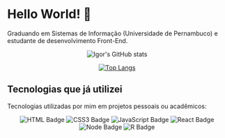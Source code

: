 # Hello World! 👋

<p>Graduando em Sistemas de Informação (Universidade de Pernambuco) e estudante de desenvolvimento Front-End.</p>
<div align="center">

![Igor's GitHub stats](https://github-readme-stats-sigma-five.vercel.app/api?username=igormath&count_private=true&show_icons=true&theme=radical)

[![Top Langs](https://github-readme-stats-sigma-five.vercel.app/api/top-langs/?username=igormath&hide=jupyter%20notebook&langs_count=8&layout=compact)](https://github.com/igormath/)
</div>

## Tecnologias que já utilizei

<p>Tecnologias utilizadas por mim em projetos pessoais ou acadêmicos:</p>

<div align="center">

![HTML Badge](https://img.shields.io/badge/HTML5-E34F26?style=for-the-badge&logo=html5&logoColor=white) ![CSS3 Badge](https://img.shields.io/badge/CSS3-1572B6?style=for-the-badge&logo=css3&logoColor=white) ![JavaScript Badge](https://img.shields.io/badge/JavaScript-F7DF1E?style=for-the-badge&logo=javascript&logoColor=black) ![React Badge](https://img.shields.io/badge/React-20232A?style=for-the-badge&logo=react&logoColor=61DAFB) ![Node Badge](https://img.shields.io/badge/Node.js-43853D?style=for-the-badge&logo=node.js&logoColor=white) ![R Badge](https://img.shields.io/badge/R-276DC3?style=for-the-badge&logo=r&logoColor=white)

</div>
